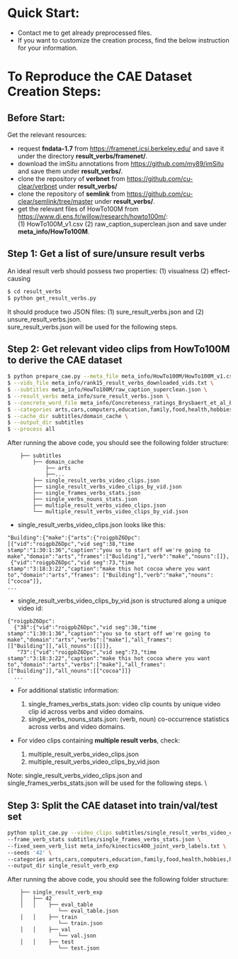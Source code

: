 # Quick Start:
- Contact me to get already preprocessed files.
- If you want to customize the creation process, find the below instruction for your information.

# To Reproduce the CAE Dataset Creation Steps:
## Before Start:
Get the relevant resources:
- request **fndata-1.7** from https://framenet.icsi.berkeley.edu/ and save it under the directory **result_verbs/framenet/**.
- download the imSitu annotations from https://github.com/my89/imSitu and save them under  **result_verbs/**.
- clone the repository of **verbnet** from https://github.com/cu-clear/verbnet under **result_verbs/**
- clone the repository of **semlink** from https://github.com/cu-clear/semlink/tree/master under **result_verbs/**.
- get the relevant files of HowTo100M from https://www.di.ens.fr/willow/research/howto100m/: \
  (1) HowTo100M_v1.csv (2) raw_caption_superclean.json and save under **meta_info/HowTo100M**.

## Step 1: Get a list of sure/unsure result verbs
An ideal result verb should possess two properties: (1) visualness (2) effect-causing
```bash
$ cd result_verbs
$ python get_result_verbs.py
```
It should produce two JSON files: (1) sure_result_verbs.json and (2) unsure_result_verbs.json. \
sure_result_verbs.json will be used for the following steps.

## Step 2: Get relevant video clips from HowTo100M to derive the CAE dataset
```bash
$ python prepare_cae.py --meta_file meta_info/HowTo100M/HowTo100M_v1.csv \
$ --vids_file meta_info/rank15_result_verbs_downloaded_vids.txt \
$ --subtitles meta_info/HowTo100M/raw_caption_superclean.json \
$ --result_verbs meta_info/sure_result_verbs.json \
$ --concrete_word_file meta_info/Concreteness_ratings_Brysbaert_et_al_BRM.txt \
$ --categories arts,cars,computers,education,family,food,health,hobbies,holidays,home,personal,pets,sports \
$ --cache_dir subtitles/domain_cache \
$ --output_dir subtitles
$ --process all
```
After running the above code, you should see the following folder structure:
```
    ├── subtitles
        ├── domain_cache
            ├── arts
            ├──...
        ├── single_result_verbs_video_clips.json
        ├── single_result_verbs_video_clips_by_vid.json
        ├── single_frames_verbs_stats.json
        ├── single_verbs_nouns_stats.json
        ├── multiple_result_verbs_video_clips.json
        └── multiple_result_verbs_video_clips_by_vid.json
```
- single_result_verbs_video_clips.json looks like this:
```
"Building":{"make":{"arts":{"roigpbZ6Dpc":
[{"vid":"roigpbZ6Dpc","vid seg":38,"time stamp":"1:30:1:36","caption":"you so to start off we're going to make","domain":"arts","frames":["Building"],"verb":"make","nouns":[]},
 {"vid":"roigpbZ6Dpc","vid seg":73,"time stamp":"3:18:3:22","caption":"make this hot cocoa where you want to","domain":"arts","frames": ["Building"],"verb":"make","nouns":["cocoa"]},
...
```
- single_result_verbs_video_clips_by_vid.json is structured along a unique video id:
```
{"roigpbZ6Dpc":
  {"38":{"vid":"roigpbZ6Dpc","vid seg":38,"time stamp":"1:30:1:36","caption":"you so to start off we're going to make","domain":"arts","verbs":["make"],"all_frames":  [["Building"]],"all_nouns":[[]]},
   "73":{"vid":"roigpbZ6Dpc","vid seg":73,"time stamp":"3:18:3:22","caption":"make this hot cocoa where you want to","domain":"arts","verbs":["make"],"all_frames":[["Building"]],"all_nouns":[["cocoa"]]}
  ...
```
- For additional statistic information:
  1. single_frames_verbs_stats.json: video clip counts by unique video clip id across verbs and video domains.
  2. single_verbs_nouns_stats.json: (verb, noun) co-occurrence statistics across verbs and video domains.
     
- For video clips containing **multiple result verbs**, check:
  1. multiple_result_verbs_video_clips.json
  2. multiple_result_verbs_video_clips_by_vid.json

Note: single_result_verbs_video_clips.json and single_frames_verbs_stats.json will be used for the following steps. \

## Step 3: Split the CAE dataset into train/val/test set 
```bash
python split_cae.py --video_clips subtitles/single_result_verbs_video_clips.json \
--frame_verb_stats subtitles/single_frames_verbs_stats.json \
--fixed_seen_verb_list meta_info/kinectics400_joint_verb_labels.txt \
--seeds '42' \
--categories arts,cars,computers,education,family,food,health,hobbies,holidays,home,personal,pets,sports \
--output_dir single_result_verb_exp
```

After running the above code, you should see the following folder structure:
```
    ├── single_result_verb_exp
    │   ├── 42
    │   │    ├── eval_table
                └── eval_table.json
    │   │    ├── train
                └── train.json
    │   │    ├── val
                └── val.json
    │   │    ├── test
                └── test.json
```

